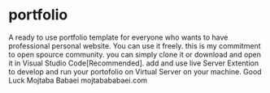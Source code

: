 # portfolio
A ready to use portfolio template for everyone who wants to have professional personal website.
You can use it freely. this is my commitment to open spource community.
you can simply clone it or download and open it in Visual Studio Code[Recommended].
add and use live Server Extention to develop and run your portofolio on Virtual Server on your machine.
Good Luck
Mojtaba Babaei
mojtabababaei.com
